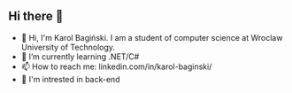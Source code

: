 ## Hi there 🙂

- 👋 Hi, I'm Karol Bagiński. I am a student of computer science at Wroclaw University of Technology.
- 🌱 I’m currently learning .NET/C#
- 📫 How to reach me: linkedin.com/in/karol-baginski/
- 👀 I'm intrested in back-end

  
<!--
**KarBagi/KarBagi** is a ✨ _special_ ✨ repository because its `README.md` (this file) appears on your GitHub profile.

Here are some ideas to get you started:

- 🔭 I’m currently working on ...
- 🌱 I’m currently learning ...
- 👯 I’m looking to collaborate on ...
- 🤔 I’m looking for help with ...
- 💬 Ask me about ...
- 📫 How to reach me: ...
- 😄 Pronouns: ...
- ⚡ Fun fact: ...
-->
